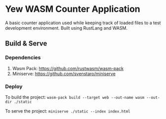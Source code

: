 # Yew WASM Counter Application
A basic counter application used while keeping track of loaded files to a test development environment. Built using RustLang and WASM.

## Build & Serve
### Dependencies
1. Wasm Pack: https://github.com/rustwasm/wasm-pack
2. Miniserve: https://github.com/svenstaro/miniserve

### Deploy
To build the project: `wasm-pack build --target web --out-name wasm --out-dir ./static`

To serve the project: `miniserve ./static --index index.html`
